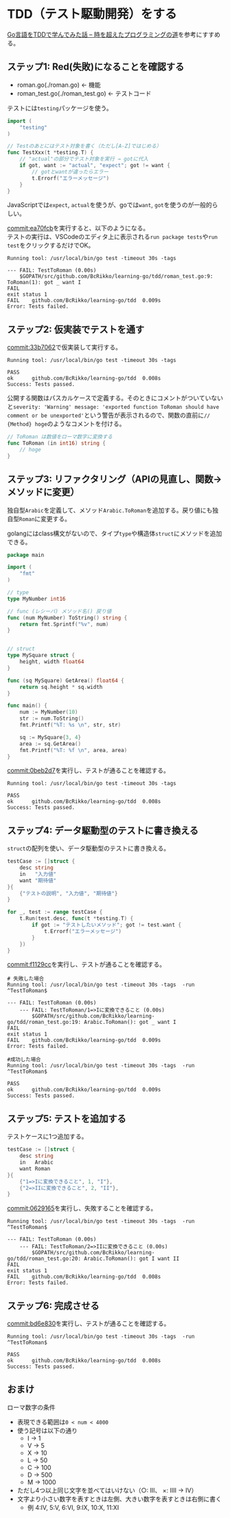 TDD（テスト駆動開発）をする
====

[Go言語をTDDで学んでみた話 – 時を超えたプログラミングの道](https://twop.agile.esm.co.jp/learning-go-lang-by-tdd-8326723d9362)を参考にすすめる。


## ステップ1: Red(失敗)になることを確認する

* roman.go(./roman.go) ← 機能
* roman_test.go(./roman_test.go) ← テストコード

テストには`testing`パッケージを使う。
```go
import (
    "testing"
)

// Testのあとにはテスト対象を書く（ただし[A-Z]ではじめる）
func TestXxx(t *testing.T) {
    // "actual"の部分でテスト対象を実行 → gotに代入
    if got, want := "actual", "expect"; got != want {
        // gotとwantが違ったらエラー
        t.Errorf("エラーメッセージ")
    }
}
```

JavaScriptでは`expect`, `actual`を使うが、goでは`want`, `got`を使うのが一般的らしい。


[commit:ea70fcb](https://github.com/BcRikko/learning-go/commit/ea70fcb429bfb806cb04ee545af2e3d0ac985109)を実行すると、以下のようになる。  
テストの実行は、VSCodeのエディタ上に表示される`run package tests`や`run test`をクリックするだけでOK。
```
Running tool: /usr/local/bin/go test -timeout 30s -tags 

--- FAIL: TestToRoman (0.00s)
	$GOPATH/src/github.com/BcRikko/learning-go/tdd/roman_test.go:9: ToRoman(1): got _ want I
FAIL
exit status 1
FAIL	github.com/BcRikko/learning-go/tdd	0.009s
Error: Tests failed.
```


## ステップ2: 仮実装でテストを通す


[commit:33b7062](https://github.com/BcRikko/learning-go/commit/33b706269621daf69bd16bca5b59b2f4045c9d26)で仮実装して実行する。

```
Running tool: /usr/local/bin/go test -timeout 30s -tags 

PASS
ok  	github.com/BcRikko/learning-go/tdd	0.008s
Success: Tests passed.
```

公開する関数はパスカルケースで定義する。そのときにコメントがついていないと`severity: 'Warning' message: 'exported function ToRoman should have comment or be unexported'`という警告が表示されるので、関数の直前に`// {Method} hoge`のようなコメントを付ける。

```go
// ToRoman は数値をローマ数字に変換する
func ToRoman (in int16) string {
    // hoge
}
```


## ステップ3: リファクタリング（APIの見直し、関数→メソッドに変更）

独自型`Arabic`を定義して、メソッド`Arabic.ToRoman`を追加する。戻り値にも独自型`Roman`に変更する。

golangにはclass構文がないので、タイプ`type`や構造体`struct`にメソッドを追加できる。

```go
package main

import (
    "fmt"
)

// type
type MyNumber int16

// func (レシーバ) メソッド名() 戻り値
func (num MyNumber) ToString() string {
    return fmt.Sprintf("%v", num)
}


// struct
type MySquare struct {
    height, width float64
}

func (sq MySquare) GetArea() float64 {
    return sq.height * sq.width
}

func main() {
    num := MyNumber(10)
    str := num.ToString()
    fmt.Printf("%T: %s \n", str, str)

    sq := MySquare{3, 4}
    area := sq.GetArea()
    fmt.Printf("%T: %f \n", area, area)
}
```

[commit:0beb2d7](https://github.com/BcRikko/learning-go/commit/0beb2d71ae06417c756bcb636d487154ba56f9d6)を実行し、テストが通ることを確認する。
```
Running tool: /usr/local/bin/go test -timeout 30s -tags 

PASS
ok  	github.com/BcRikko/learning-go/tdd	0.008s
Success: Tests passed.
```


## ステップ4: データ駆動型のテストに書き換える

`struct`の配列を使い、データ駆動型のテストに書き換える。

```go
testCase := []struct {
    desc string
    in   "入力値"
    want "期待値"
}{
    {"テストの説明", "入力値", "期待値"}
}

for _, test := range testCase {
    t.Run(test.desc, func(t *testing.T) {
        if got := "テストしたいメソッド"; got != test.want {
            t.Errorf("エラーメッセージ")
        }
    })
}
```


[commit:f1129cc](https://github.com/BcRikko/learning-go/commit/f1129cc304ddf1556b225ddcff3c7f439c0c9016)を実行し、テストが通ることを確認する。

```
# 失敗した場合
Running tool: /usr/local/bin/go test -timeout 30s -tags  -run ^TestToRoman$

--- FAIL: TestToRoman (0.00s)
    --- FAIL: TestToRoman/1=>Iに変換できること (0.00s)
    	$GOPATH/src/github.com/BcRikko/learning-go/tdd/roman_test.go:19: Arabic.ToRoman(): got _ want I
FAIL
exit status 1
FAIL	github.com/BcRikko/learning-go/tdd	0.009s
Error: Tests failed.
```

```
#成功した場合
Running tool: /usr/local/bin/go test -timeout 30s -tags  -run ^TestToRoman$

PASS
ok  	github.com/BcRikko/learning-go/tdd	0.009s
Success: Tests passed.
```


## ステップ5: テストを追加する

テストケースに1つ追加する。
```go
testCase := []struct {
    desc string
    in   Arabic
    want Roman
}{
    {"1=>Iに変換できること", 1, "I"},
    {"2=>IIに変換できること", 2, "II"},
}
```

[commit:0629165](https://github.com/BcRikko/learning-go/commit/0629165c79b543cd70fdf3a616cfa725f39bd654)を実行し、失敗することを確認する。

```
Running tool: /usr/local/bin/go test -timeout 30s -tags  -run ^TestToRoman$

--- FAIL: TestToRoman (0.00s)
    --- FAIL: TestToRoman/2=>IIに変換できること (0.00s)
    	$GOPATH/src/github.com/BcRikko/learning-go/tdd/roman_test.go:20: Arabic.ToRoman(): got I want II
FAIL
exit status 1
FAIL	github.com/BcRikko/learning-go/tdd	0.008s
Error: Tests failed.
```


## ステップ6: 完成させる

[commit:bd6e830](https://github.com/BcRikko/learning-go/commit/bd6e83014c330983ad71ab985631174b39747e01)を実行し、テストが通ることを確認する。

```
Running tool: /usr/local/bin/go test -timeout 30s -tags  -run ^TestToRoman$

PASS
ok  	github.com/BcRikko/learning-go/tdd	0.008s
Success: Tests passed.
```


## おまけ

ローマ数字の条件

* 表現できる範囲は`0 < num < 4000`
* 使う記号は以下の通り
   * I → 1
   * V → 5
   * X → 10
   * L → 50
   * C → 100
   * D → 500
   * M → 1000
* ただし4つ以上同じ文字を並べてはいけない（○: III、 ×: IIII → IV）
* 文字より小さい数字を表すときは左側、大きい数字を表すときは右側に書く
  * 例 4:IV, 5:V, 6:VI, 9:IX, 10:X, 11:XI